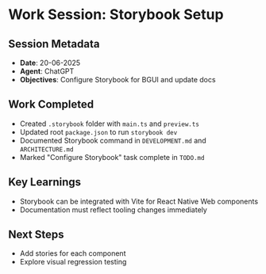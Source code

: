 # Work Session: Storybook Setup

## Session Metadata
- **Date**: 20-06-2025
- **Agent**: ChatGPT
- **Objectives**: Configure Storybook for BGUI and update docs

## Work Completed
- Created `.storybook` folder with `main.ts` and `preview.ts`
- Updated root `package.json` to run `storybook dev`
- Documented Storybook command in `DEVELOPMENT.md` and `ARCHITECTURE.md`
- Marked "Configure Storybook" task complete in `TODO.md`

## Key Learnings
- Storybook can be integrated with Vite for React Native Web components
- Documentation must reflect tooling changes immediately

## Next Steps
- Add stories for each component
- Explore visual regression testing
